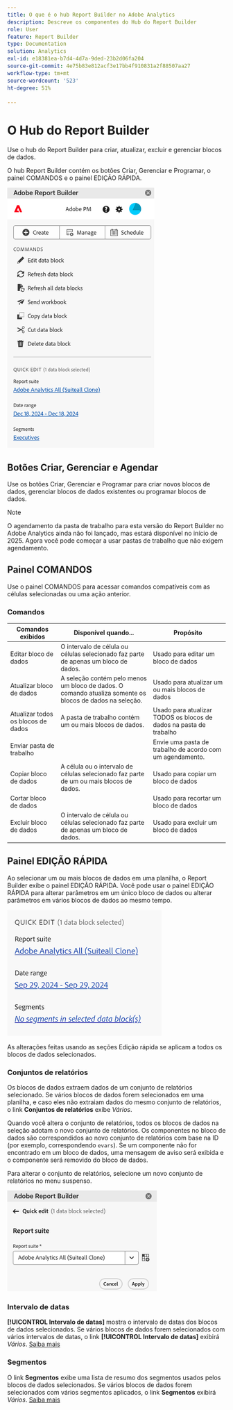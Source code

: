 ```yaml
---
title: O que é o hub Report Builder no Adobe Analytics
description: Descreve os componentes do Hub do Report Builder
role: User
feature: Report Builder
type: Documentation
solution: Analytics
exl-id: e18381ea-b7d4-4d7a-9ded-23b2d06fa204
source-git-commit: 4e75b83e812acf3e17bb4f910831a2f88507aa27
workflow-type: tm+mt
source-wordcount: '523'
ht-degree: 51%

---
```


# O Hub do Report Builder

Use o hub do Report Builder para criar, atualizar, excluir e gerenciar blocos de dados.

O hub Report Builder contém os botões Criar, Gerenciar e Programar, o painel COMANDOS e o painel EDIÇÃO RÁPIDA.

<img src="./assets/hub51.png" alt="O Hub do Report Builder"/>


## Botões Criar, Gerenciar e Agendar

Use os botões Criar, Gerenciar e Programar para criar novos blocos de dados, gerenciar blocos de dados existentes ou programar blocos de dados.

>[!NOTE]
>
>O agendamento da pasta de trabalho para esta versão do Report Builder no Adobe Analytics ainda não foi lançado, mas estará disponível no início de 2025. Agora você pode começar a usar pastas de trabalho que não exigem agendamento.

## Painel COMANDOS

Use o painel COMANDOS para acessar comandos compatíveis com as células selecionadas ou uma ação anterior.

### Comandos

| Comandos exibidos | Disponível quando... | Propósito |
|------|------------------|--------|
| Editar bloco de dados | O intervalo de célula ou células selecionado faz parte de apenas um bloco de dados. | Usado para editar um bloco de dados |
| Atualizar bloco de dados | A seleção contém pelo menos um bloco de dados. O comando atualiza somente os blocos de dados na seleção. | Usado para atualizar um ou mais blocos de dados |
| Atualizar todos os blocos de dados | A pasta de trabalho contém um ou mais blocos de dados. | Usado para atualizar TODOS os blocos de dados na pasta de trabalho |
| Enviar pasta de trabalho |   | Envie uma pasta de trabalho de acordo com um agendamento. |
| Copiar bloco de dados | A célula ou o intervalo de células selecionado faz parte de um ou mais blocos de dados. | Usado para copiar um bloco de dados |
| Cortar bloco de dados |   | Usado para recortar um bloco de dados |
| Excluir bloco de dados | O intervalo de célula ou células selecionado faz parte de apenas um bloco de dados. | Usado para excluir um bloco de dados |

## Painel EDIÇÃO RÁPIDA

Ao selecionar um ou mais blocos de dados em uma planilha, o Report Builder exibe o painel EDIÇÃO RÁPIDA. Você pode usar o painel EDIÇÃO RÁPIDA para alterar parâmetros em um único bloco de dados ou alterar parâmetros em vários blocos de dados ao mesmo tempo.

![O painel Edição Rápida no Report Builder](./assets/hub2.png)

As alterações feitas usando as seções Edição rápida se aplicam a todos os blocos de dados selecionados.

### Conjuntos de relatórios

Os blocos de dados extraem dados de um conjunto de relatórios selecionado. Se vários blocos de dados forem selecionados em uma planilha, e caso eles não extraiam dados do mesmo conjunto de relatórios, o link **Conjuntos de relatórios** exibe *Vários*.

Quando você altera o conjunto de relatórios, todos os blocos de dados na seleção adotam o novo conjunto de relatórios. Os componentes no bloco de dados são correspondidos ao novo conjunto de relatórios com base na ID (por exemplo, correspondendo ```evars```). Se um componente não for encontrado em um bloco de dados, uma mensagem de aviso será exibida e o componente será removido do bloco de dados.

Para alterar o conjunto de relatórios, selecione um novo conjunto de relatórios no menu suspenso.

![O Hub Report Builder mostrando o menu suspenso do conjunto de relatórios.](./assets/image16.png)

### Intervalo de datas

**[!UICONTROL Intervalo de datas]** mostra o intervalo de datas dos blocos de dados selecionados. Se vários blocos de dados forem selecionados com vários intervalos de datas, o link **[!UICONTROL Intervalo de datas]** exibirá *Vários*. [Saiba mais](/help/analyze/report-builder/select-date-range.md)

### Segmentos

O link **Segmentos** exibe uma lista de resumo dos segmentos usados pelos blocos de dados selecionados. Se vários blocos de dados forem selecionados com vários segmentos aplicados, o link **Segmentos** exibirá *Vários*. [Saiba mais](/help/analyze/report-builder/work-with-segments.md)
